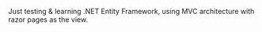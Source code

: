 Just testing & learning .NET Entity Framework, using MVC architecture with razor pages as the view.
